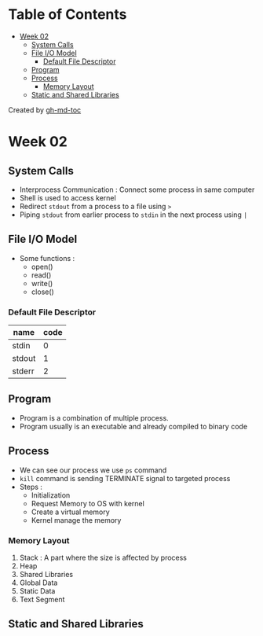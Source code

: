 Table of Contents
=================

   * [Week 02](#week-02)
      * [System Calls](#system-calls)
      * [File I/O Model](#file-io-model)
         * [Default File Descriptor](#default-file-descriptor)
      * [Program](#program)
      * [Process](#process)
         * [Memory Layout](#memory-layout)
      * [Static and Shared Libraries](#static-and-shared-libraries)

Created by [gh-md-toc](https://github.com/ekalinin/github-markdown-toc)

# Week 02

## System Calls

- Interprocess Communication : Connect some process in same computer
- Shell is used to access kernel
- Redirect ```stdout``` from a process to a file using ```>```
- Piping ```stdout``` from earlier process to ```stdin``` in the next process using ```|``` 

## File I/O Model

- Some functions :
  - open()
  - read()
  - write()
  - close()

### Default File Descriptor

| name   | code |
| ------ | ---- |
| stdin  | 0    |
| stdout | 1    |
| stderr | 2    |

## Program

- Program is a combination of multiple process.
- Program usually is an executable and already compiled to binary code

## Process

- We can see our process we use ```ps``` command
- ```kill``` command is sending TERMINATE signal to targeted process
- Steps :
  - Initialization
  - Request Memory to OS with kernel
  - Create a virtual memory
  - Kernel manage the memory

### Memory Layout

1. Stack : A part where the size is affected by process
2. Heap
3. Shared Libraries
4. Global Data
5. Static Data
6. Text Segment

## Static and Shared Libraries



